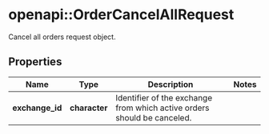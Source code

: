 # openapi::OrderCancelAllRequest

Cancel all orders request object.

## Properties
Name | Type | Description | Notes
------------ | ------------- | ------------- | -------------
**exchange_id** | **character** | Identifier of the exchange from which active orders should be canceled. | 


